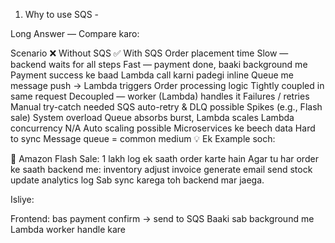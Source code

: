 1. Why to use SQS - 


Long Answer — Compare karo:

Scenario	❌ Without SQS	✅ With SQS
Order placement time	Slow — backend waits for all steps	Fast — payment done, baaki background me
Payment success ke baad	Lambda call karni padegi inline	Queue me message push → Lambda triggers
Order processing logic	Tightly coupled in same request	Decoupled — worker (Lambda) handles it
Failures / retries	Manual try-catch needed	SQS auto-retry & DLQ possible
Spikes (e.g., Flash sale)	System overload	Queue absorbs burst, Lambda scales
Lambda concurrency	N/A	Auto scaling possible
Microservices ke beech data	Hard to sync	Message queue = common medium
💡 Ek Example soch:

🛒 Amazon Flash Sale:
1 lakh log ek saath order karte hain
Agar tu har order ke saath backend me:
inventory adjust
invoice generate
email send
stock update
analytics log
Sab sync karega toh backend mar jaega.

Isliye:

Frontend: bas payment confirm → send to SQS
Baaki sab background me Lambda worker handle kare
